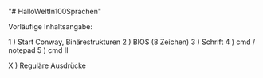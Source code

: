 "# HalloWeltIn100Sprachen" 


Vorläufige Inhaltsangabe:

1 ) Start Conway, Binärestrukturen
2 ) BIOS (8 Zeichen)
3 ) Schrift
4 ) cmd / notepad
5 ) cmd II

X ) Reguläre Ausdrücke
